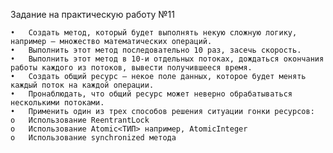 Задание на практическую работу №11

    •	Создать метод, который будет выполнять некую сложную логику, например – множество математических операций.
    •	Выполнить этот метод последовательно 10 раз, засечь скорость.
    •	Выполнить этот метод в 10-и отдельных потоках, дождаться окончания работы каждого из потоков, вывести получившееся время.
    •	Создать общий ресурс – некое поле данных, которое будет менять каждый поток на каждой операции.
    •	Пронаблюдать, что общий ресурс может неверно обрабатываться несколькими потоками.
    •	Применить один из трех способов решения ситуации гонки ресурсов:
    o	Использование ReentrantLock
    o	Использование Atomic<ТИП> например, AtomicInteger
    o	Использование synchronized метода
